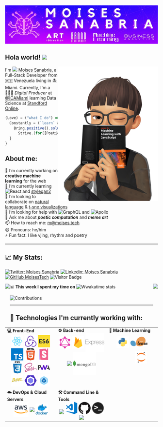 ![LinkedIn Banner](https://raw.githubusercontent.com/moisestech/moisestech/master/assets/MoisesTech_LinkedIn_Banner.jpeg)

## Hola world! <img src="https://raw.githubusercontent.com/MartinHeinz/MartinHeinz/master/wave.gif" width="30px">

<img src="https://raw.githubusercontent.com/moisestech/moisestech/master/assets/MoisesTech_Zepeto_MLwJS.png" align="right" width="330px"/>

I'm <img src="https://emojis.slackmojis.com/emojis/images/1531849430/4246/blob-sunglasses.gif?1531849430" width="30"/> [Moises Sanabria](https://moises.tech/), a Full-Stack Developer from 🇻🇪 Venezuela living in 🏝️ Miami. Currently, I'm a 👨🏽‍💻 <em>Digital Producer</em> at [@ICAMiami](https://icamiami.org/) learning Data Science at [Standford Online](https://www.coursera.org/learn/machine-learning).

```javascript
(Love) = ("what I do") => {
  Constantly = (`learn` && `adjust`) => {
    Bring.positive().solutions()
      Strive.(for([Poetic + Computation]))
  }
}
```

## About me:

🔭 I’m currently working on <strong>creative machine learning</strong> for the web  
🌱 I’m currently learning <img alt="React" src="https://img.shields.io/badge/-React-45b8d8?style=flat-square&logo=react&logoColor=white" /> and [stylegan2](https://github.com/NVlabs/stylegan2)  
👯 I’m looking to collaborate on <a href="https://github.com/openai/gpt-3">natural language</a> & [t-sne visualizations](https://www.youtube.com/watch?v=wvsE8jm1GzE)  
🤔 I’m looking for help with <img alt="GraphQL" src="https://img.shields.io/badge/-GraphQL-E10098?style=flat-square&logo=graphql&logoColor=white" /> and <img alt="Apollo" src="https://img.shields.io/badge/-Apollo%20GraphQL-311C87?style=flat-square&logo=apollo-graphql&logoColor=white" />  
💬 Ask me about **_poetic computation_** and **_meme art_**  
📫 How to reach me: m@moises.tech  
😄 Pronouns: he/him  
⚡ Fun fact: I like vjing, rhythm and poetry

<hr/>

## 📈 My Stats:

[![Twitter: Moises Sanabria](https://img.shields.io/twitter/follow/moisesdsanabria?style=social)](https://twitter.com/moisesdsanabria)
[![Linkedin: Moises Sanabria](https://img.shields.io/badge/-LinkedIn-blue?style=flat-square&logo=Linkedin&logoColor=white&link=https://www.linkedin.com/in/moisesdsanabria/)](https://www.linkedin.com/in/moisesdsanabria/)
[![GitHub MoisesTech](https://img.shields.io/github/followers/moisestech?label=follow&style=social)](https://github.com/moisestech)
![Visitor Badge](https://visitor-badge.laobi.icu/badge?page_id=moisestech)

<img align="left" height="137px" src="https://github-readme-stats.vercel.app/api?username=moisestech&hide_title=true&hide_border=true&show_icons=true&include_all_commits=true&line_height=21&bg_color=0,EC6C6C,FFD479,FFFC79,73FA79&theme=graywhite" /><!-- wi*quL3fcV --><img align="right" height="137px" src="https://github-readme-stats.vercel.app/api/top-langs/?username=moisestech&hide_title=true&hide_border=true&layout=compact&bg_color=0,73FA79,73FDFF,D783FF&theme=graywhite" />

📊 **This week I spent my time on**
![Wwakatime stats](https://github-readme-stats-taupe-two.vercel.app/api/wakatime?username=moisestech&hide_title=true&hide_border=true&langs_count=5)

<img src="https://raw.githubusercontent.com/moisestech/moisestech/master/contributions.gif" alt="Contributions" width="722px" height="112px" />

<hr/>

## 🔧 Technologies I'm currently working with:

<table>
    <tr>
      <td valign="top" width="33%">
        <strong>💻  Front-End</strong>
        <div align="center">
          <code><img width="40x" src="https://raw.githubusercontent.com/github/explore/80688e429a7d4ef2fca1e82350fe8e3517d3494d/topics/react/react.png" /></code>
          <code><img width="40x" src="https://raw.githubusercontent.com/github/explore/80688e429a7d4ef2fca1e82350fe8e3517d3494d/topics/redux/redux.png" /></code>
          <code><img width="40x" src="https://raw.githubusercontent.com/github/explore/80688e429a7d4ef2fca1e82350fe8e3517d3494d/topics/es6/es6.png" /></code>
          <code><img width="40x" src="https://raw.githubusercontent.com/github/explore/80688e429a7d4ef2fca1e82350fe8e3517d3494d/topics/typescript/typescript.png" /></code>
          <code><img width="40x" src="https://raw.githubusercontent.com/github/explore/80688e429a7d4ef2fca1e82350fe8e3517d3494d/topics/html/html.png" /></code>
          <code><img width="40x" src="https://raw.githubusercontent.com/github/explore/80688e429a7d4ef2fca1e82350fe8e3517d3494d/topics/storybook/storybook.png" /></code>
          <code><img width="40x" src="https://raw.githubusercontent.com/github/explore/80688e429a7d4ef2fca1e82350fe8e3517d3494d/topics/css/css.png" /></code>
          <code><img width="40x" src="https://raw.githubusercontent.com/github/explore/80688e429a7d4ef2fca1e82350fe8e3517d3494d/topics/sass/sass.png" /></code>
          <code><img width="40" src="https://raw.githubusercontent.com/github/explore/80688e429a7d4ef2fca1e82350fe8e3517d3494d/topics/pwa/pwa.png"></code>
          <code><img width="40x" src="https://raw.githubusercontent.com/github/explore/cb39e2385dfcec8a661d01bfacff6b1e33bbaa9d/topics/babel/babel.png" /></code>
          <code><img width="40" src="https://raw.githubusercontent.com/github/explore/80688e429a7d4ef2fca1e82350fe8e3517d3494d/topics/eslint/eslint.png"></code>
          <code><img width="40" src="https://raw.githubusercontent.com/github/explore/80688e429a7d4ef2fca1e82350fe8e3517d3494d/topics/webpack/webpack.png"></code>
        </div>
      </td>
      <td valign="top" width="33%">
        <strong>⚙️ Back-end</strong>
        <div align="center">
          <code><img align="center" width="40" src="https://raw.githubusercontent.com/github/explore/80688e429a7d4ef2fca1e82350fe8e3517d3494d/topics/graphql/graphql.png" /></code>
          <code><img align="center" width="40" src="https://raw.githubusercontent.com/github/explore/80688e429a7d4ef2fca1e82350fe8e3517d3494d/topics/firebase/firebase.png"></code>
          <code><img align="center" width="40%" src="https://raw.githubusercontent.com/github/explore/80688e429a7d4ef2fca1e82350fe8e3517d3494d/topics/express/express.png"></code>
          <code><img align="center" width="40%" src="https://camo.githubusercontent.com/c899b75ace61e04e106f6e00f7228f87e9d461b5/68747470733a2f2f70726f66696c696e61746f722e7269736861762e6465762f736b696c6c732d6173736574732f6e6f64656a732d6f726967696e616c2d776f72646d61726b2e737667"></code>
          <code><img align="center" width="50%" src="https://raw.githubusercontent.com/github/explore/80688e429a7d4ef2fca1e82350fe8e3517d3494d/topics/mongodb/mongodb.png" /></code>
        </div>
      </td>
      <td valign="top" width="33%">
      <strong>🧠  Machine Learning</strong>
        <div align="center">
          <code><img align="center" width="40" src="https://raw.githubusercontent.com/github/explore/80688e429a7d4ef2fca1e82350fe8e3517d3494d/topics/python/python.png"></code>
          <code><img align="center" width="60" src="https://raw.githubusercontent.com/github/explore/80688e429a7d4ef2fca1e82350fe8e3517d3494d/topics/scikit-learn/scikit-learn.png">
          <code><img align="center" width="40" src="https://raw.githubusercontent.com/github/explore/80688e429a7d4ef2fca1e82350fe8e3517d3494d/topics/jupyter-notebook/jupyter-notebook.png"></code>  
        </div>
      </td>
    </tr>
    <tr>
        <td valign="top" width="33%">
          <strong>☁️ DevOps & Cloud Servers</strong>
          <div align="center">
              <code><img align="center" height="50" src="https://raw.githubusercontent.com/github/explore/80688e429a7d4ef2fca1e82350fe8e3517d3494d/topics/aws/aws.png" /></code>
              <code><img align="center" height="40" src="https://www.vectorlogo.zone/logos/google_cloud/google_cloud-icon.svg" /></code>
              <code><img align="center" width="40" src="https://raw.githubusercontent.com/github/explore/80688e429a7d4ef2fca1e82350fe8e3517d3494d/topics/docker/docker.png"></code>
          </div>
        </td>
        <td valign="top" width="33%">
          <strong>🛠️ Command Line & Tools</strong>
          <div align="center">
              <code><img width="40" src="https://camo.githubusercontent.com/d82942004dd6bfef22a5ba8e6fb936211a048320/68747470733a2f2f70726f66696c696e61746f722e7269736861762e6465762f736b696c6c732d6173736574732f6769742d73636d2d69636f6e2e737667"></code>
              <code><img width="40x" src="https://raw.githubusercontent.com/github/explore/80688e429a7d4ef2fca1e82350fe8e3517d3494d/topics/visual-studio-code/visual-studio-code.png" /></code>
              <code><img width="40x" src="https://raw.githubusercontent.com/github/explore/78df643247d429f6cc873026c0622819ad797942/topics/github/github.png" /></code>
              <code><img width="40x" src="https://raw.githubusercontent.com/github/explore/80688e429a7d4ef2fca1e82350fe8e3517d3494d/topics/terminal/terminal.png" /></code>
              <code><img width="50" src="https://camo.githubusercontent.com/c1239bea634bbcf286753069b327e88ce5e24219/68747470733a2f2f70726f66696c696e61746f722e7269736861762e6465762f736b696c6c732d6173736574732f676e755f626173682d69636f6e2e737667"></code>
          </div>
        </td>
        <td valign="top" width="33%">
        </td>
    </tr>
  </table>
